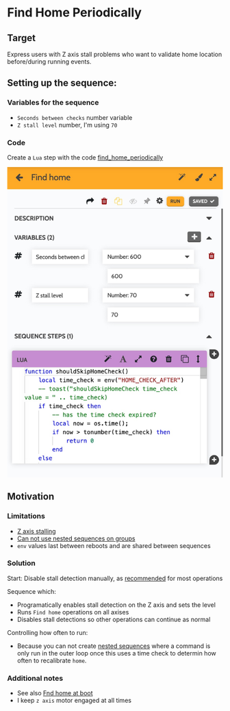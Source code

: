# Find Home Periodically

## Target

Express users with Z axis stall problems who want to validate home location
before/during running events.

## Setting up the sequence:

### Variables for the sequence

- `Seconds between checks` number variable
- `Z stall level` number, I'm using `70`

### Code

Create a `Lua` step with the code [find_home_periodically](./find_home_periodically.lua)

![Sequence panel view](./img/sequence.jpg)

## Motivation

### Limitations

- [Z axis stalling](https://forum.farmbot.org/t/z-axis-issues-express-heavy-fall-stuttering-stalls/7258/6)
- [Can not use nested sequences on groups](https://forum.farmbot.org/t/nested-sequences-and-plant-groups/7247/13)
- `env` values last between reboots and are shared between sequences

### Solution

Start: Disable stall detection manually, as [recommended](https://express.farm.bot/v1.1/extras/troubleshooting/z-axis-movements.html) for most operations

Sequence which:
- Programatically enables stall detection on the Z axis and sets the level
- Runs `Find home` operations on all axises
- Disables stall detections so other operations can continue as normal

Controlling how often to run:
- Because you can not create [nested sequences](https://forum.farmbot.org/t/nested-sequences-and-plant-groups/7247/13) where a command is only run in the outer loop once this uses a time check to determin how often to recalibrate `home`.

### Additional notes

- See also [Fnd home at boot](../find_home_boot/)
- I keep `z axis` motor engaged at all times